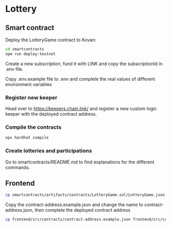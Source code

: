# Lottery

## Smart contract
Deploy the LotteryGame contract to Kovan:

```bash
cd smartcontracts
npm run deploy:testnet
```

Create a new subscription, fund it with LINK and copy the subscriptionId in .env file.

Copy .env.example file to .env and complete the real values of different environment variables

### Register new keeper
Head over to https://keepers.chain.link/ and register a new custom logic keeper with the deployed contract address.

### Compile the contracts
```bash
npx hardhat compile
```

### Create lotteries and participations
Go to smartcontracts/README.md to find explanations for the different commands.

## Frontend
```bash
cp smartcontracts/artifacts/contracts/LotteryGame.sol/LotteryGame.json frontend/src/contracts/LotteryGame.json
```

Copy the contract-address.example.json and change the name to contract-address.json, then complete the deployed contract address
```bash
cp frontend/src/contracts/contract-address.example.json frontend/src/contracts/contract-address.json
```

